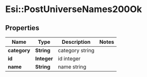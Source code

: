 # Esi::PostUniverseNames200Ok

## Properties
Name | Type | Description | Notes
------------ | ------------- | ------------- | -------------
**category** | **String** | category string | 
**id** | **Integer** | id integer | 
**name** | **String** | name string | 


